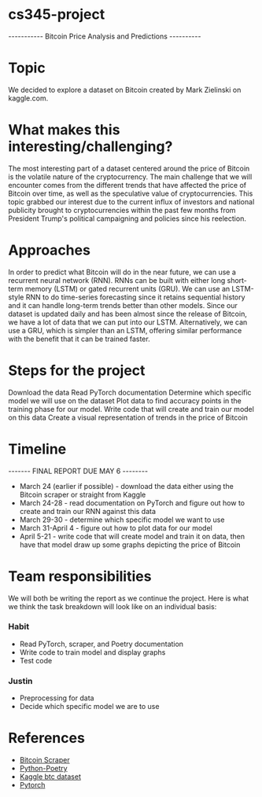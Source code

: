 # cs345-project

----------- Bitcoin Price Analysis and Predictions ----------
# Topic
We decided to explore a dataset on Bitcoin created by Mark Zielinski on kaggle.com.

# What makes this interesting/challenging?
The most interesting part of a dataset centered around the price of Bitcoin is the volatile nature of the cryptocurrency. The main challenge that we will encounter comes from the different trends that have affected the price of Bitcoin over time, as well as the speculative value of cryptocurrencies. This topic grabbed our interest due to the current influx of investors and national publicity brought to cryptocurrencies within the past few months from President Trump's political campaigning and policies since his reelection.

# Approaches
In order to predict what Bitcoin will do in the near future, we can use a recurrent neural network (RNN). RNNs can be built with either long short-term memory (LSTM) or gated recurrent units (GRU). We can use an LSTM-style RNN to do time-series forecasting since it retains sequential history and it can handle long-term trends better than other models. Since our dataset is updated daily and has been almost since the release of Bitcoin, we have a lot of data that we can put into our LSTM. Alternatively, we can use a GRU, which is simpler than an LSTM, offering similar performance with the benefit that it can be trained faster.

# Steps for the project
Download the data
Read PyTorch documentation
Determine which specific model we will use on the dataset
Plot data to find accuracy points in the training phase for our model.
Write code that will create and train our model on this data
Create a visual representation of trends in the price of Bitcoin

# Timeline
------- FINAL REPORT DUE MAY 6 --------
- March 24 (earlier if possible) - download the data either using the Bitcoin scraper or straight from Kaggle
- March 24-28 - read documentation on PyTorch and figure out how to create and train our RNN against this data
- March 29-30 - determine which specific model we want to use
- March 31-April 4 - figure out how to plot data for our model
- April 5-21 - write code that will create model and train it on data, then have that model draw up some graphs depicting the price of Bitcoin

# Team responsibilities
We will both be writing the report as we continue the project. Here is what we think the task breakdown will look like on an individual basis:
### Habit
- Read PyTorch, scraper, and Poetry documentation
- Write code to train model and display graphs
- Test code
### Justin
- Preprocessing for data
- Decide which specific model we are to use

# References
- [Bitcoin Scraper](https://github.com/mczielinski/kaggle-bitcoin/)
- [Python-Poetry](https://python-poetry.org/)
- [Kaggle btc dataset](https://www.kaggle.com/datasets/mczielinski/bitcoin-historical-data)
- [Pytorch](https://pytorch.org/)
